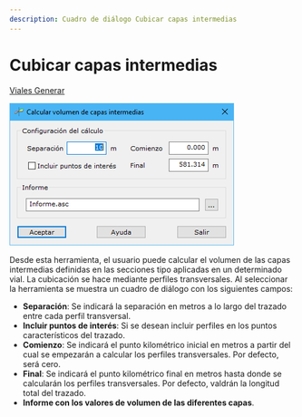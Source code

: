 ```yaml
---
description: Cuadro de diálogo Cubicar capas intermedias
---
```


# Cubicar capas intermedias

[Viales Generar](../../fichas-de-herramientas/ficha-de-herramientas-viales/viales-generar.md)

![Cuadro de di&#xE1;logo cubicar capas intermedias](../../../.gitbook/assets/image%20%2861%29.png)

Desde esta herramienta, el usuario puede calcular el volumen de las capas intermedias definidas en las secciones tipo aplicadas en un determinado vial. La cubicación se hace mediante perfiles transversales. Al seleccionar la herramienta se muestra un cuadro de diálogo con los siguientes campos:

* **Separación**: Se indicará la separación en metros a lo largo del trazado entre cada perfil transversal.
* **Incluir puntos de interés**: Si se desean incluir perfiles en los puntos característicos del trazado.
* **Comienzo**: Se indicará el punto kilométrico inicial en metros a partir del cual se empezarán a calcular los perfiles transversales. Por defecto, será cero.
* **Final**: Se indicará el punto kilométrico final en metros hasta donde se calcularán los perfiles transversales. Por defecto, valdrán la longitud total del trazado.
* **Informe con los valores de volumen de las diferentes capas**.


